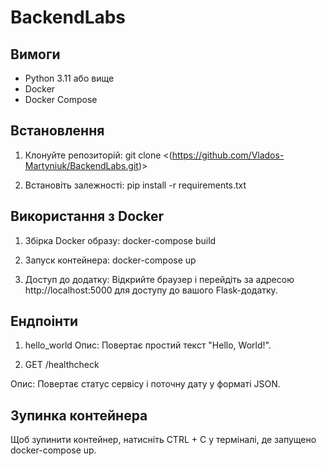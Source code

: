 # BackendLabs

## Вимоги

- Python 3.11 або вище
- Docker
- Docker Compose

## Встановлення

1. Клонуйте репозиторій:
   git clone <(https://github.com/Vlados-Martyniuk/BackendLabs.git)>


2. Встановіть залежності:
    pip install -r requirements.txt

## Використання з Docker

1. Збірка Docker образу:
    docker-compose build

2. Запуск контейнера:
    docker-compose up

3. Доступ до додатку: 
    Відкрийте браузер і перейдіть за адресою http://localhost:5000 для доступу до вашого Flask-додатку.

## Ендпоінти

1. hello_world
    Опис: Повертає простий текст "Hello, World!".

2. GET /healthcheck

Опис: Повертає статус сервісу і поточну дату у форматі JSON.

## Зупинка контейнера
Щоб зупинити контейнер, натисніть CTRL + C у терміналі, де запущено docker-compose up.    